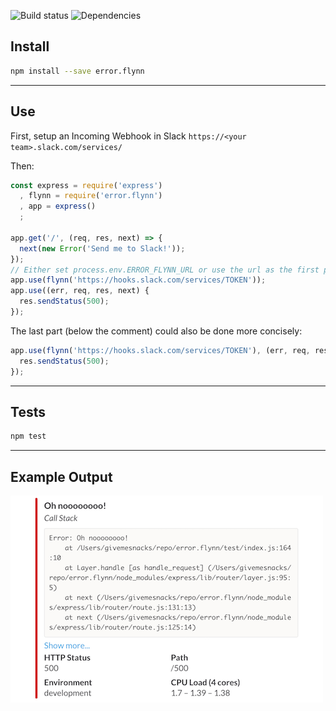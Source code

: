 ![Build status](https://travis-ci.org/makerbot/error.flynn.svg)
![Dependencies](https://david-dm.org/makerbot/error.flynn.svg)

## Install
```sh
npm install --save error.flynn
```

---

## Use
First, setup an Incoming Webhook in Slack `https://<your team>.slack.com/services/`

Then:

```js
const express = require('express')
  , flynn = require('error.flynn')
  , app = express()
  ;

app.get('/', (req, res, next) => {
  next(new Error('Send me to Slack!'));
});
// Either set process.env.ERROR_FLYNN_URL or use the url as the first param for flynn)
app.use(flynn('https://hooks.slack.com/services/TOKEN'));
app.use((err, req, res, next) {
  res.sendStatus(500);
});
```
The last part (below the comment) could also be done more concisely:
```js
app.use(flynn('https://hooks.slack.com/services/TOKEN'), (err, req, res, next) {
  res.sendStatus(500);
});
```

---

## Tests
```sh
npm test
```

---

## Example Output

![Slack message](https://raw.githubusercontent.com/makerbot/error.flynn/gh-pages/example.png)


